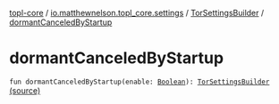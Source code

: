 [topl-core](../../index.md) / [io.matthewnelson.topl_core.settings](../index.md) / [TorSettingsBuilder](index.md) / [dormantCanceledByStartup](./dormant-canceled-by-startup.md)

# dormantCanceledByStartup

`fun dormantCanceledByStartup(enable: `[`Boolean`](https://kotlinlang.org/api/latest/jvm/stdlib/kotlin/-boolean/index.html)`): `[`TorSettingsBuilder`](index.md) [(source)](https://github.com/05nelsonm/TorOnionProxyLibrary-Android/blob/master/topl-core/src/main/java/io/matthewnelson/topl_core/settings/TorSettingsBuilder.kt#L382)